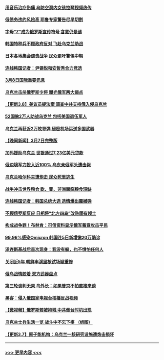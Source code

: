 #### [用音乐治疗伤痛 乌防空洞内女孩拉琴视频热传](../pages/prog202/a103367677.md?t=03082250) 
#### [俄债务违约风险高 耶鲁专家警告尽早切割](../pages/prog202/a103367664.md?t=03082250) 
#### [字母“Z”成为俄罗斯宣传符号 含意仍是谜](../pages/prog202/a103367660.md?t=03082250) 
#### [韩国特种兵不顾政府反对 飞赴乌克兰助战](../pages/prog202/a103367793.md?t=03082250) 
#### [日本各地集会谴责战争 民众更吁警惕中朝](../pages/prog202/a103367756.md?t=03082250) 
#### [连线韩国记者：尹锡悦和安哲秀合力竞选](../pages/prog202/a103367754.md?t=03082250) 
#### [3月8日国际重要讯息](../pages/prog202/a103367752.md?t=03082250) 
#### [乌克兰击杀俄罗斯少将 曝光俄军两大弱点](../pages/prog202/a103367710.md?t=03082250) 
#### [【更新3.8】美议员提法案 调查中共支持俄入侵乌克兰](../pages/prog202/a103367659.md?t=03082250) 
#### [52国逾2万人助战乌克兰 包括美国退伍军人](../pages/prog202/a103367630.md?t=03082250) 
#### [乌克兰再获近2万枚导弹 秘密机场运送多国武器](../pages/prog202/a103367575.md?t=03082250) 
#### [【晚间新闻】3月7日完整版](../pages/prog202/a103367411.md?t=03082250) 
#### [加码援助乌克兰 世银通过7.23亿美元贷款](../pages/prog202/a103367565.md?t=03082250) 
#### [俄边境军力投入近100%  乌东亲俄军头遭击毙](../pages/prog202/a103367513.md?t=03082250) 
#### [乌克兰哈尔科夫遭炮击 民众死里逃生](../pages/prog202/a103367423.md?t=03082250) 
#### [战争冲击世界粮仓 欧、亚、非洲面临粮食短缺](../pages/prog202/a103367211.md?t=03082250) 
#### [连线韩国记者：韩国总统大选 选情爆出震撼弹](../pages/prog202/a103367340.md?t=03082250) 
#### [不顾俄罗斯反应 日相将“北方四岛”改称固有领土](../pages/prog202/a103367421.md?t=03082250) 
#### [构成战争罪！布林肯：可信资料显示俄军蓄意攻击平民](../pages/prog202/a103367123.md?t=03082250) 
#### [99.96%感染Omicron 韩国连5日新增逾20万确诊](../pages/prog202/a103367385.md?t=03082250) 
#### [泽连斯基战后首次现身：我没有躲，也不惧怕任何人](../pages/prog202/a103367357.md?t=03082250) 
#### [关闭近5年 朝鲜丰溪里核试场疑重修](../pages/prog202/a103367367.md?t=03082250) 
#### [俄乌战情胶着 双方武器盘点](../pages/prog202/a103367259.md?t=03082250) 
#### [第三轮谈判无果 乌外长：如果普京不怕直接来谈](../pages/prog202/a103367195.md?t=03082250) 
#### [黑客：侵入俄国家电视台插播反战视频](../pages/prog202/a103367125.md?t=03082250) 
#### [【微视频】俄罗斯若被拖残 中共倒台时机出现](../pages/prog202/a103366884.md?t=03082250) 
#### [乌克兰士兵生活一览 战斗中不忘下棋 （组图）](../pages/prog202/a103366628.md?t=03082250) 
#### [【更新3.7】原子能机构：乌克兰一核研究设施遭炮击损坏](../pages/prog202/a103366681.md?t=03082250) 

----
#### [ >>> 更早内容 <<< ](../indexes/prog202-earlier.md)
